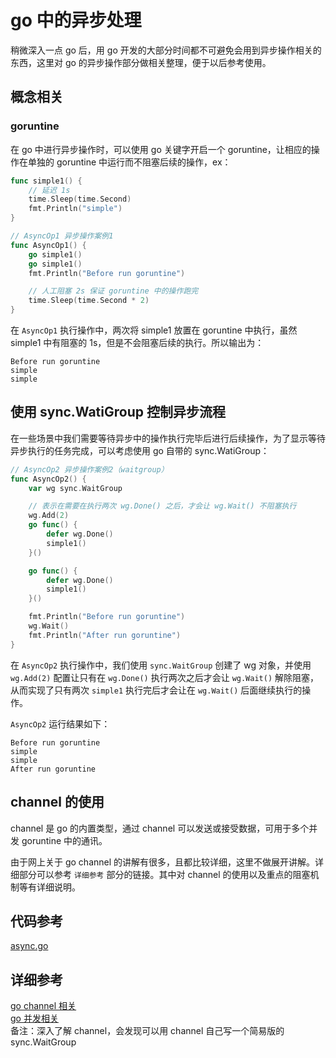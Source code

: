 # go 中的异步处理
稍微深入一点 go 后，用 go 开发的大部分时间都不可避免会用到异步操作相关的东西，这里对 go 的异步操作部分做相关整理，便于以后参考使用。

## 概念相关
### goruntine
在 go 中进行异步操作时，可以使用 go 关键字开启一个 goruntine，让相应的操作在单独的 
goruntine 中运行而不阻塞后续的操作，ex：

```go
func simple1() {
    // 延迟 1s
    time.Sleep(time.Second)
    fmt.Println("simple")
}

// AsyncOp1 异步操作案例1
func AsyncOp1() {
	go simple1()
	go simple1()
	fmt.Println("Before run goruntine")

	// 人工阻塞 2s 保证 goruntine 中的操作跑完
	time.Sleep(time.Second * 2)
}
```

在 `AsyncOp1` 执行操作中，两次将 simple1 放置在 goruntine 中执行，虽然 simple1 中有阻塞的 1s，但是不会阻塞后续的执行。所以输出为：

```
Before run goruntine
simple
simple
```

## 使用 sync.WatiGroup 控制异步流程
在一些场景中我们需要等待异步中的操作执行完毕后进行后续操作，为了显示等待异步执行的任务完成，可以考虑使用 go 自带的 sync.WatiGroup：

```go
// AsyncOp2 异步操作案例2（waitgroup）
func AsyncOp2() {
	var wg sync.WaitGroup

    // 表示在需要在执行两次 wg.Done() 之后，才会让 wg.Wait() 不阻塞执行
	wg.Add(2)
	go func() {
		defer wg.Done()
		simple1()
	}()

	go func() {
		defer wg.Done()
		simple1()
	}()

	fmt.Println("Before run goruntine")
	wg.Wait()
	fmt.Println("After run goruntine")
}
```

在 `AsyncOp2` 执行操作中，我们使用 `sync.WaitGroup` 创建了 wg 对象，并使用 `wg.Add(2)` 配置让只有在 `wg.Done()` 执行两次之后才会让 `wg.Wait()` 解除阻塞，从而实现了只有两次 `simple1` 执行完后才会让在 `wg.Wait()` 后面继续执行的操作。

`AsyncOp2` 运行结果如下：

```
Before run goruntine
simple
simple
After run goruntine
```

## channel 的使用
channel 是 go 的内置类型，通过 channel 可以发送或接受数据，可用于多个并发 goruntine 中的通讯。

由于网上关于 go channel 的讲解有很多，且都比较详细，这里不做展开讲解。详细部分可以参考 `详细参考` 部分的链接。其中对 channel 的使用以及重点的阻塞机制等有详细说明。

## 代码参考
[async.go](/src/plus/async.go)

## 详细参考
[go channel 相关](http://colobu.com/2016/04/14/Golang-Channels/)  
[go 并发相关](https://liushuchun.gitbooks.io/golang/content/go_concurence.html)  
备注：深入了解 channel，会发现可以用 channel 自己写一个简易版的 sync.WaitGroup